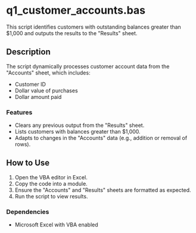 # q1_customer_accounts.bas

This script identifies customers with outstanding balances greater than $1,000 and outputs the results to the "Results" sheet.

## Description
The script dynamically processes customer account data from the "Accounts" sheet, which includes:
- Customer ID
- Dollar value of purchases
- Dollar amount paid

### Features
- Clears any previous output from the "Results" sheet.
- Lists customers with balances greater than $1,000.
- Adapts to changes in the "Accounts" data (e.g., addition or removal of rows).

## How to Use
1. Open the VBA editor in Excel.
2. Copy the code into a module.
3. Ensure the "Accounts" and "Results" sheets are formatted as expected.
4. Run the script to view results.

### Dependencies
- Microsoft Excel with VBA enabled
